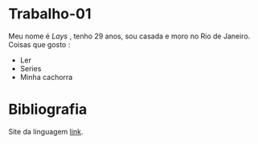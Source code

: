 # Trabalho-01



Meu nome é _Lays_ , tenho 29 anos, sou casada e moro no Rio de Janeiro.
 Coisas que gosto :
  - Ler
  - Series
  - Minha cachorra
# Bibliografia

 Site da linguagem [link](https://atom.io/packages/markdown-preview).
